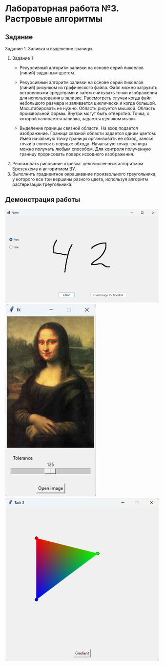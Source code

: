 # Лабораторная работа №3. Растровые алгоритмы
## Задание
Задание 1. Заливка и выделение границы.

1. Задание 1
    - Рекурсивный алгоритм заливки на основе серий пикселов (линий)  заданным цветом.

    - Рекурсивный алгоритм заливки на основе серий пикселов (линий)  рисунком из графического файла. Файл можно загрузить встроенными средствами и затем считывать точки изображения для использования в заливке. Рассмотреть случаи когда файл небольшого размера и заливается циклически и когда большой. Масштабировать не нужно.  Область рисуется мышкой. Область произвольной формы. Внутри могут быть отверстия. Точка, с которой начинается заливка, задается щелчком мыши.

    - Выделение границы связной области. На вход подается изображение. Граница связной области задается одним цветом. Имея начальную точку границы организовать ее обход, занося точки в список в порядке обхода. Начальную точку границы можно получать любым способом. Для контроля полученную границу прорисовать поверх исходного изображения.
2. Реализовать рисование отрезка: целочисленным алгоритмом Брезенхема  и алгоритмом ВУ.
3. Выполнить градиентное окрашивание произвольного треугольника, у которого все три вершины разного цвета, используя алгоритм растеризации треугольника.

## Демонстрация работы
![](imgs/1.png)
![](imgs/2.png)
![](imgs/3.png)


